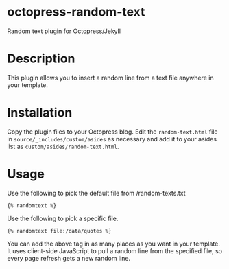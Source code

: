 octopress-random-text
=====================

Random text plugin for Octopress/Jekyll

# Description
This plugin allows you to insert a random line from a text file anywhere in your
template.

# Installation
Copy the plugin files to your Octopress blog. Edit the `random-text.html` file
in `source/_includes/custom/asides` as necessary and add it to your asides list
as `custom/asides/random-text.html`.

# Usage
Use the following to pick the default file from /random-texts.txt

    {% randomtext %}

Use the following to pick a specific file.

    {% randomtext file:/data/quotes %}

You can add the above tag in as many places as you want in your template. It
uses client-side JavaScript to pull a random line from the specified file, so
every page refresh gets a new random line.
